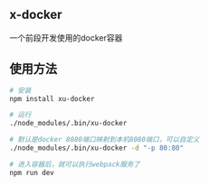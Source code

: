 ## x-docker

一个前段开发使用的docker容器

## 使用方法

```bash
# 安装
npm install xu-docker

# 运行
./node_modules/.bin/xu-docker

# 默认是docker 8080端口映射到本机8080端口，可以自定义
./node_modules/.bin/xu-docker -d "-p 80:80"

# 进入容器后，就可以执行webpack服务了
npm run dev

```